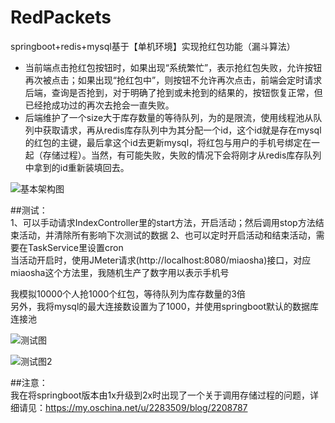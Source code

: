 # RedPackets
springboot+redis+mysql基于【单机环境】实现抢红包功能（漏斗算法）
- 当前端点击抢红包按钮时，如果出现“系统繁忙”，表示抢红包失败，允许按钮再次被点击；如果出现“抢红包中”，则按钮不允许再次点击，前端会定时请求后端，查询是否抢到，对于明确了抢到或未抢到的结果的，按钮恢复正常，但已经抢成功过的再次去抢会一直失败。
- 后端维护了一个size大于库存数量的等待队列，为的是限流，使用线程池从队列中获取请求，再从redis库存队列中为其分配一个id，这个id就是存在mysql的红包的主键，最后拿这个id去更新mysql，将红包与用户的手机号绑定在一起（存储过程）。当然，有可能失败，失败的情况下会将刚才从redis库存队列中拿到的id重新装填回去。


![基本架构图](http://cmtimeoss.oss-cn-shanghai.aliyuncs.com/RedPacket.png)

##测试：</br>
1、可以手动请求IndexController里的start方法，开启活动；然后调用stop方法结束活动，并清除所有影响下次测试的数据
2、也可以定时开启活动和结束活动，需要在TaskService里设置cron</br>
当活动开启时，使用JMeter请求(http://localhost:8080/miaosha)接口，对应miaosha这个方法里，我随机生产了数字用以表示手机号

我模拟10000个人抢1000个红包，等待队列为库存数量的3倍</br>
另外，我将mysql的最大连接数设置为了1000，并使用springboot默认的数据库连接池</br>

![测试图](http://cmtimeoss.oss-cn-shanghai.aliyuncs.com/qianghongbao.png)

![测试图2](http://cmtimeoss.oss-cn-shanghai.aliyuncs.com/RedPacket2.png)

##注意：</br>
我在将springboot版本由1x升级到2x时出现了一个关于调用存储过程的问题，详细请见：https://my.oschina.net/u/2283509/blog/2208787

